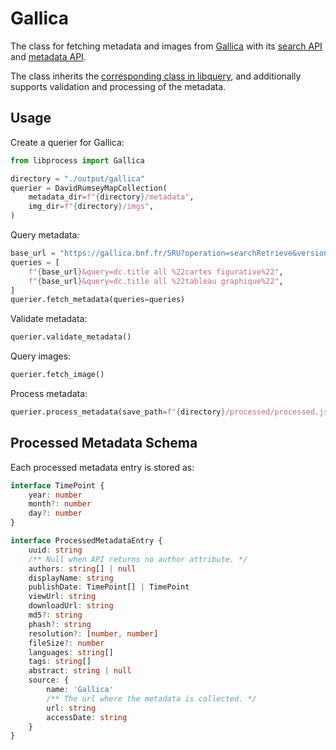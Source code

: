 # Gallica

The class for fetching metadata and images from [Gallica](https://gallica.bnf.fr/) with its [search API](https://api.bnf.fr/api-gallica-de-recherche) and [metadata API](https://api.bnf.fr/api-document-de-gallica).

The class inherits the [corresponding class in libquery](https://oldvis.github.io/libquery/api/gallica.html), and additionally supports validation and processing of the metadata.

## Usage

Create a querier for Gallica:

```python
from libprocess import Gallica

directory = "./output/gallica"
querier = DavidRumseyMapCollection(
    metadata_dir=f"{directory}/metadata",
    img_dir=f"{directory}/imgs",
)
```

Query metadata:

```python
base_url = "https://gallica.bnf.fr/SRU?operation=searchRetrieve&version=1.2&maximumRecords={maximumRecords}&startRecord={startRecord}"
queries = [
    f"{base_url}&query=dc.title all %22cartes figurative%22",
    f"{base_url}&query=dc.title all %22tableau graphique%22",
]
querier.fetch_metadata(queries=queries)
```

Validate metadata:

```python
querier.validate_metadata()
```

Query images:

```python
querier.fetch_image()
```

Process metadata:

```python
querier.process_metadata(save_path=f"{directory}/processed/processed.json")
```

## Processed Metadata Schema

Each processed metadata entry is stored as:

```typescript
interface TimePoint {
    year: number
    month?: number
    day?: number
}

interface ProcessedMetadataEntry {
    uuid: string
    /** Null when API returns no author attribute. */
    authors: string[] | null
    displayName: string
    publishDate: TimePoint[] | TimePoint
    viewUrl: string
    downloadUrl: string
    md5?: string
    phash?: string
    resolution?: [number, number]
    fileSize?: number
    languages: string[]
    tags: string[]
    abstract: string | null
    source: {
        name: 'Gallica'
        /** The url where the metadata is collected. */
        url: string
        accessDate: string
    }
}
```
